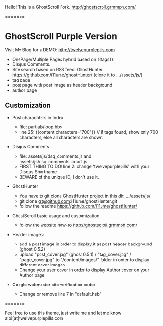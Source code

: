 Hello! This is a GhostScroll Fork. http://ghostscroll.grmmph.com/

=======

# GhostScroll Purple Version
Visit My Blog for a DEMO: http://twelvepurplepills.com

* OnePage/Multiple Pages hybrid based on {{tags}}.
* Disqus Comments.
* Site search based on RSS feed. GhostHunter https://github.com/i11ume/ghostHunter/ (clone it to .../assets/js/)
* tag page
* post page with post image as header background
* author page

## Customization

* Post charachters in Index
  
    * file: partials/loop.hbs
    * line 25: {{content characters="700"}} // if tags found, show only 700 characters, else all characters are shown.
  
* Disqus Comments
  
    * file: assets/js/dsq_comments.js and assets/js/dsq_comments_count.js
    * FIRST THING TO DO! line 2: change 'twelvepurplepills' with your Disqus Shortname
    * BEWARE of the unique ID, I don't use it.
  
* GhostHunter

    * You have to git clone GhostHunter project in this dir: .../assets/js/
    * git clone git@github.com:i11ume/ghostHunter.git
    * follow the readme https://github.com/i11ume/ghostHunter/
  
* GhostScroll basic usage and customization

    * follow the website how-to http://ghostscroll.grmmph.com/

* Header images:

    * add a post image in order to display it as post header background (ghost 0.5.2)
    * upload "post_cover.jpg" (ghost 0.5.1)  / "tag_cover.jpg" / "page_cover.jpg" to "/content/images/" folder in order to display different cover images
    * Change your user cover in order to display Author cover on your Author page
    
* Google webmaster site verification code:

    * Change or remove line 7 in "default.hsb"

=======

Feel free to use this theme, just write me and let me know! albi[at]twelvepurplepills.com
